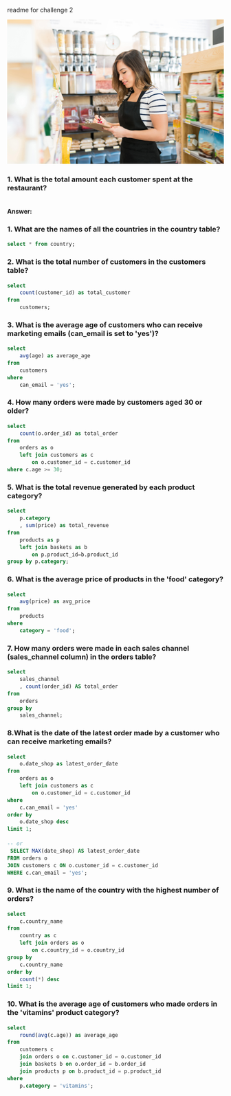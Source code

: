 readme for challenge 2

![App Screenshot](https://github.com/harshali-2001/Steel_Data_Challenge/blob/main/case%203%20store/sql3.jpg)

### 1. What is the total amount each customer spent at the restaurant?

```` sql
````
#### Answer:



### 1. What are the names of all the countries in the country table?
```` sql
select * from country;
````

### 2. What is the total number of customers in the customers table?
```` sql
select
	count(customer_id) as total_customer
from 
	customers;
````
    
### 3. What is the average age of customers who can receive marketing emails (can_email is set to 'yes')?
```` sql
select
	avg(age) as average_age
from 
	customers
where
	can_email = 'yes';
````
    
### 4. How many orders were made by customers aged 30 or older?

```` sql
select 
	count(o.order_id) as total_order
from 
	orders as o
	left join customers as c
		on o.customer_id = c.customer_id
where c.age >= 30;
````

### 5. What is the total revenue generated by each product category?
```` sql
select 
	p.category
    , sum(price) as total_revenue
from
	products as p
    left join baskets as b
		on p.product_id=b.product_id
group by p.category;
````

### 6. What is the average price of products in the 'food' category?
```` sql
select 
	avg(price) as avg_price
from 
	products
where 
	category = 'food';
````
    
### 7. How many orders were made in each sales channel (sales_channel column) in the orders table?
```` sql
select
	sales_channel 
    , count(order_id) AS total_order
from
	orders
group by 
	sales_channel;
 ````
   
### 8.What is the date of the latest order made by a customer who can receive marketing emails?
```` sql
select 
	o.date_shop as latest_order_date
from
	orders as o
    left join customers as c
		on o.customer_id = c.customer_id
where
	c.can_email = 'yes'
order by 
	o.date_shop desc
limit 1;

-- or 
 SELECT MAX(date_shop) AS latest_order_date
FROM orders o
JOIN customers c ON o.customer_id = c.customer_id
WHERE c.can_email = 'yes';
````

 
### 9. What is the name of the country with the highest number of orders?
```` sql
select 
	c.country_name
from
	country as c
    left join orders as o
		on c.country_id = o.country_id
group by 
	c.country_name
order by
	count(*) desc
limit 1;
````


### 10. What is the average age of customers who made orders in the 'vitamins' product category?
```` sql
select
	round(avg(c.age)) as average_age
from
	customers c
	join orders o on c.customer_id = o.customer_id
	join baskets b on o.order_id = b.order_id
	join products p on b.product_id = p.product_id
where
	p.category = 'vitamins';
````

